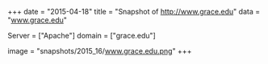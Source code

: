 
+++
date = "2015-04-18"
title = "Snapshot of http://www.grace.edu"
data = "www.grace.edu"

Server = ["Apache"]
domain = ["grace.edu"]

  image = "snapshots/2015_16/www.grace.edu.png"
+++
#
